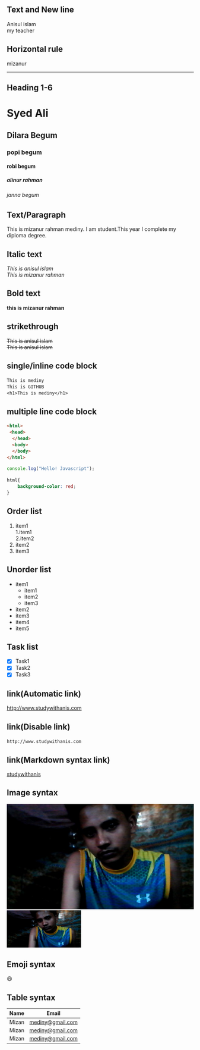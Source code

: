 <!---Markdown comment---->
<!--markdown text and new line below-->
## Text and New line
Anisul islam  
my teacher
<!--markdown horizontal rule-->
## Horizontal rule
mizanur

---
<!--markdown headings 1 # mean it's h1 heading-->
## Heading 1-6
# Syed Ali
## Dilara Begum
### popi begum
#### robi begum
##### alinur rahman
###### janna begum

<!--markdown paragraph-->
## Text/Paragraph
<p>This is mizanur rahman mediny. I am student.This year I complete my diploma degree.</p>

<!--markdown italic text with 1 underscore-->
## Italic text
<i>This is anisul islam</i>  
_This is mizanur rahman_  

<!--markdown bold text with 2 underscore-->
## Bold text
__this is mizanur rahman__


<!--markdown strikethrough-->
## strikethrough
<del>This is anisul islam</del>  
~~This is anisul islam~~

<!--markdown single/inline code block-->
## single/inline code block
`This is mediny`  
`This is GITHUB`  
`<h1>This is mediny</h1>`

<!--markdown multiple line code block-->
## multiple line code block
```html
<html>
 <head>
  </head>
  <body>
  </body>
</html>
```

```javascript
console.log("Hello! Javascript");
```
```css
html{
    background-color: red;
}
```

<!--markdown order list-->
## Order list
1. item1  
     1.item1  
     2.item2
2. item2
3. item3

<!--markdown unorder list-->
## Unorder list
- item1
   - item1
   - item2
   - item3
- item2
- item3
- item4
- item5


<!--markdown task list-->
## Task list
- [x] Task1
- [x] Task2
- [x] Task3

<!--markdown link-->
## link(Automatic link)
http://www.studywithanis.com
## link(Disable link)
`http://www.studywithanis.com`
## link(Markdown syntax link)
<!--[title](link)-->
[studywithanis](http://www.studywithanis)



<!--markdown image syntax-->
## Image syntax
<!--![alter text](image)-->
![profile](./images/mediny.jpg)
<img src="./images/mediny.jpg" alt="profile" width="200" height="100"></img>


<!--markdown emoji syntax-->
## Emoji syntax
😆

<!--markdown table syntax-->
##  Table syntax
| Name | Email |  
| ----- | ----- |
| Mizan  | mediny@gmail.com | 
| Mizan  | mediny@gmail.com |
| Mizan  | mediny@gmail.com |

